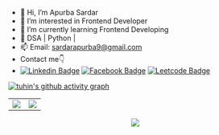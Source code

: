 - 👋 Hi, I’m Apurba Sardar
- 👀 I’m interested in Frontend Developer
- 🌱 I’m currently learning Frontend Developing
- 💞️ DSA | Python |
- 📫 Email: sardarapurba9@gmail.com
- Contact me👇
- [![Linkedin Badge](https://img.shields.io/badge/LinkedIn-0077B5?style=for-the-badge&logo=Linkedin&logoColor=white&link=https://www.linkedin.com/in/apurba-sardar-4789b3247/)](https://www.linkedin.com/in/apurba-sardar-4789b3247/)  [![Facebook Badge](https://img.shields.io/badge/Facebook-1877F2?style=for-the-badge&logo=facebook&logoColor=white&link=https://www.facebook.com/apurba.sardar.1800)](https://www.facebook.com/apurba.sardar.1800)  [![Leetcode Badge](https://img.shields.io/badge/-LeetCode-FFA116?style=for-the-badge&logo=LeetCode&logoColor=black&link=https://leetcode.com/sardarapurba310/)](https://leetcode.com/sardarapurba310/)  

<!---
TuhinBar/TuhinBar is a special repository because its `README.md` (this file) appears on your GitHub profile.
You can click the Preview link to make changes.
--->

[![tuhin's github activity graph](https://activity-graph.herokuapp.com/graph?username=Apurba500&theme=green)](https://github.com/Apurba500/github-readme-activity-graph)

<table>
<tr>
<td>
<img src="https://github-readme-stats.vercel.app/api?username=Apurba500&include_all_commits=true&count_private=true&show_icons=true&line_height=20&theme=tokyonight"/>
<td><img src="https://github-readme-stats.vercel.app/api/top-langs?username=Apurba500&show_icons=true&locale=en&layout=compact&theme=tokyonight" />
</td>
</tr>
</table>
<p align="center">
<img align="center" src="http://github-readme-streak-stats.herokuapp.com?user=Apurba500&theme=prussian"/>
</p>
